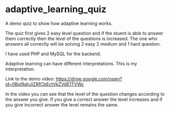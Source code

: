 # adaptive_learning_quiz
A demo quiz to show how adaptive learning works. 

The quiz first gives 2 easy level question and if the stuent is able to answer them correctly then the level of the questions is increased.
The one who answers all correctly will be solving 2 easy 2 medium and 1 hard question.

I have used PHP and MySQL for the backend.

Adaptive learning can have different interpretations. This is my interpretation.

Link to the demo video: https://drive.google.com/open?id=0Bxl9ahJIZRfCbEctVkZVdE1TVWc

In the video you can see that the level of the question changes according to the answer you give. If you give a correct answer the level increases and if you give incorrect answer the level remains the same.
